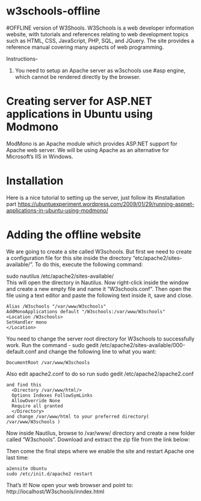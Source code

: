 # w3schools-offline
#OFFLINE version of W3Shools.
W3Schools is a web developer information website, with tutorials and references relating to web development topics such as
HTML, CSS, JavaScript, PHP, SQL, and JQuery. The site provides a reference manual covering many aspects of web programming.

Instructions-
1. You need to setup an Apache server as w3schools use #asp engine, which cannot be rendered directly by the browser.

# Creating server for ASP.NET applications in Ubuntu using Modmono
  ModMono is an Apache module which provides ASP.NET support for Apache web server. We will be using Apache as an          alternative for Microsoft’s IIS in Windows.
  
  # Installation
  Here is a nice tutorial to setting up the server, just follow its #installation part          https://ubuntuexperiment.wordpress.com/2009/01/29/running-aspnet-applications-in-ubuntu-using-modmono/

  # Adding the offline website
  We are going to create a site called W3schools. But first we need to create a configuration file for this site inside    the directory “etc/apache2/sites-available/”. To do this, execute the following command:
  
  sudo nautilus /etc/apache2/sites-available/  
     This will open the directory in Nautilus. Now right-click inside the window and create a new empty file and name       it “W3schools.conf”. Then open the file using a text editor and paste the following text inside it, save and           close.
  
    Alias /W3schools "/var/www/W3schools"
    AddMonoApplications default "/W3schools:/var/www/W3schools"
    <Location /W3schools>
    SetHandler mono
    </Location>
    
  You need to change the server root directory for W3schools to successfully work.
    Run the command - sudo gedit /etc/apache2/sites-available/000-default.conf
    and change the following line to what you want:

    DocumentRoot /var/www/W3schools
  
  Also edit apache2.conf to do so run 
    sudo gedit /etc/apache2/apache2.conf
    
    and find this
      <Directory /var/www/html/>
      Options Indexes FollowSymLinks
      AllowOverride None
      Require all granted
      </Directory>
    and change /var/www/html to your preferred directory( /var/www/W3schools )


Now inside Nautilus, browse to /var/www/ directory and create a new folder called “W3schools”.
Download and extract the zip file from the link below:


Then come the final steps where we enable the site and restart Apache one last time:

    a2ensite Ubuntu
    sudo /etc/init.d/apache2 restart
    
That’s it! Now open your web browser and point to: http://localhost/W3schools/inndex.html
    

